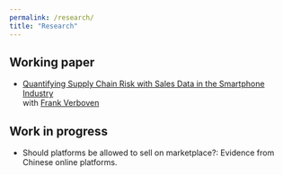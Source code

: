 ```yaml
---
permalink: /research/
title: "Research"
---
```


## Working paper

* [Quantifying Supply Chain Risk with Sales Data in the Smartphone Industry](http://ShiyuanLi1.github.io/files/Quantifying_Supply_Chain_Risk_with_Sales_Data_in_the_Smartphone_Industry_EARIE.pdf)\
   with [Frank Verboven](https://sites.google.com/site/frankverbo/home)

## Work in progress

* Should platforms be allowed to sell on marketplace?: Evidence from Chinese online platforms.
